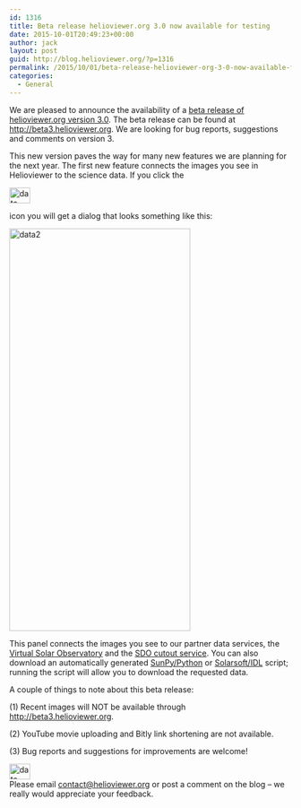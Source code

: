 ```yaml
---
id: 1316
title: Beta release helioviewer.org 3.0 now available for testing
date: 2015-10-01T20:49:23+00:00
author: jack
layout: post
guid: http://blog.helioviewer.org/?p=1316
permalink: /2015/10/01/beta-release-helioviewer-org-3-0-now-available-for-testing/
categories:
  - General
---
```

We are pleased to announce the availability of a [beta release of helioviewer.org version 3.0](http://beta3.helioviewer.org). The beta release can be found at <http://beta3.helioviewer.org>. We are looking for bug reports, suggestions and comments on version 3.

This new version paves the way for many new features we are planning for the next year. The first new feature connects the images you see in Helioviewer to the science data. If you click the 

<a href="https://blog.helioviewer.org/2015/10/01/beta-release-helioviewer-org-3-0-now-available-for-testing/data-icon-2/" rel="attachment wp-att-1323"><img src="https://helioviewer-project.github.io/images/uploads/2015/10/data-icon1.png" alt="data icon" width="37" height="28" class="aligncenter size-full wp-image-1323" /></a>

icon you will get a dialog that looks something like this:

<a href="https://blog.helioviewer.org/2015/10/01/beta-release-helioviewer-org-3-0-now-available-for-testing/data2/" rel="attachment wp-att-1320"><img src="https://helioviewer-project.github.io/images/uploads/2015/10/data2.png" alt="data2" width="323" height="718" class="aligncenter size-full wp-image-1320" srcset="http://blog.helioviewer.org/wp-content/uploads/2015/10/data2.png 323w, http://blog.helioviewer.org/wp-content/uploads/2015/10/data2-270x600.png 270w" sizes="(max-width: 323px) 100vw, 323px" /></a>

This panel connects the images you see to our partner data services, the [Virtual Solar Observatory](http://sdac.virtualsolar.org/cgi/search) and the [SDO cutout service](http://www.lmsal.com/get_aia_data/). You can also download an automatically generated [SunPy/Python](http://www.sunpy.org) or [Solarsoft/IDL](http://www.lmsal.com/solarsoft/) script; running the script will allow you to download the requested data. 

A couple of things to note about this beta release:

(1) Recent images will NOT be available through <http://beta3.helioviewer.org>.

(2) YouTube movie uploading and Bitly link shortening are not available.

(3) Bug reports and suggestions for improvements are welcome!

<a href="https://blog.helioviewer.org/2015/10/01/beta-release-helioviewer-org-3-0-now-available-for-testing/data-icon/" rel="attachment wp-att-1322"><img src="https://helioviewer-project.github.io/images/uploads/2015/10/data-icon.png" alt="data icon" width="37" height="28" class="aligncenter size-full wp-image-1322" /></a>  
Please email contact@helioviewer.org or post a comment on the blog &#8211; we really would appreciate your feedback.

